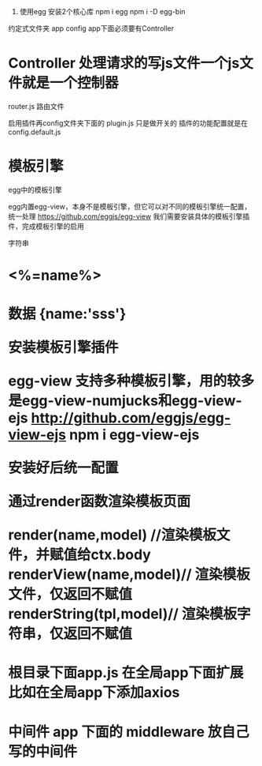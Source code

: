 1. 使用egg  安装2个核心库
npm i  egg   npm i -D egg-bin

约定式文件夹  app  config   app下面必须要有Controller

# Controller 处理请求的写js文件一个js文件就是一个控制器

router.js  路由文件

启用插件再config文件夹下面的  plugin.js 只是做开关的  插件的功能配置就是在config.default.js

# 模板引擎

egg中的模板引擎

egg内置egg-view，本身不是模板引擎，但它可以对不同的模板引擎统一配置，统一处理  https://github.com/eggjs/egg-view
我们需要安装具体的模板引擎插件，完成模板引擎的启用

字符串 <h1><%=name%><h1>
数据  {name:'sss'}

安装模板引擎插件

egg-view 支持多种模板引擎，用的较多是egg-view-numjucks和egg-view-ejs
http://github.com/eggjs/egg-view-ejs
npm i egg-view-ejs

安装好后统一配置

通过render函数渲染模板页面

render(name,model) //渲染模板文件，并赋值给ctx.body
renderView(name,model)// 渲染模板文件，仅返回不赋值
renderString(tpl,model)// 渲染模板字符串，仅返回不赋值

# 根目录下面app.js 在全局app下面扩展 比如在全局app下添加axios


# 中间件  app 下面的 middleware 放自己写的中间件